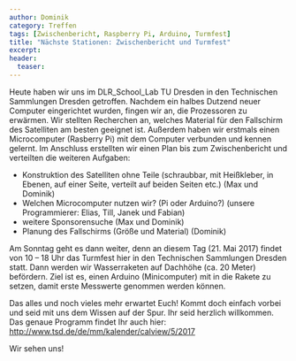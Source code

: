 ```yaml
---
author: Dominik
category: Treffen
tags: [Zwischenbericht, Raspberry Pi, Arduino, Turmfest]
title: "Nächste Stationen: Zwischenbericht und Turmfest"
excerpt:
header:
  teaser: 
---
```

 
Heute haben wir uns im DLR_School_Lab TU Dresden in den Technischen Sammlungen Dresden getroffen. Nachdem ein halbes Dutzend neuer Computer eingerichtet wurden, fingen wir an, die Prozessoren zu erwärmen. Wir stellten Recherchen an, welches Material für den Fallschirm des Satelliten am besten geeignet ist. Außerdem haben wir erstmals einen Microcomputer (Rasberry Pi) mit dem Computer verbunden und kennen gelernt. Im Anschluss erstellten wir einen Plan bis zum Zwischenbericht und verteilten die weiteren Aufgaben:

 - Konstruktion des Satelliten ohne Teile (schraubbar, mit Heißkleber, in Ebenen, auf einer Seite, verteilt auf beiden Seiten etc.) (Max und Dominik)
 - Welchen Microcomputer nutzen wir? (Pi oder Arduino?) (unsere Programmierer: Elias, Till, Janek und Fabian)
 - weitere Sponsorensuche (Max und Dominik)
 - Planung des Fallschirms (Größe und Material) (Dominik)
 
Am Sonntag geht es dann weiter, denn an diesem Tag (21. Mai 2017) findet von 10 – 18 Uhr das Turmfest hier in den Technischen Sammlungen Dresden statt. Dann werden wir Wasserraketen auf Dachhöhe (ca. 20 Meter) befördern. Ziel ist es, einen Arduino (Minicomputer) mit in die Rakete zu setzen, damit erste Messwerte genommen werden können.
 
Das alles und noch vieles mehr erwartet Euch! Kommt doch einfach vorbei und seid mit uns dem Wissen auf der Spur. Ihr seid herzlich willkommen. Das genaue Programm findet Ihr auch hier: http://www.tsd.de/de/mm/kalender/calview/5/2017
 
Wir sehen uns!
